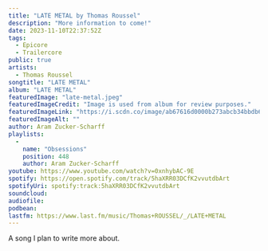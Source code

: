 ```yaml
---
title: "LATE METAL by Thomas Roussel"
description: "More information to come!"
date: 2023-11-10T22:37:52Z
tags:
  - Epicore
  - Trailercore
public: true
artists:
  - Thomas Roussel
songtitle: "LATE METAL"
album: "LATE METAL"
featuredImage: "late-metal.jpeg"
featuredImageCredit: "Image is used from album for review purposes."
featuredImageLink: "https://i.scdn.co/image/ab67616d0000b273abcb34bbdb65c4212d4ceffa"
featuredImageAlt: ""
author: Aram Zucker-Scharff
playlists:
  -
    name: "Obsessions"
    position: 448
    author: Aram Zucker-Scharff
youtube: https://www.youtube.com/watch?v=0xnhybAC-9E
spotify: https://open.spotify.com/track/5haXRR03DCfK2vvutdbArt
spotifyUri: spotify:track:5haXRR03DCfK2vvutdbArt
soundcloud:
audiofile:
podbean:
lastfm: https://www.last.fm/music/Thomas+ROUSSEL/_/LATE+METAL
---
```


A song I plan to write more about.
		